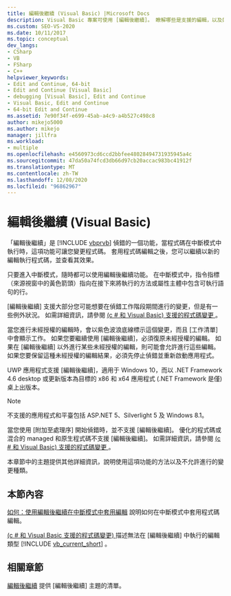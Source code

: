 ```yaml
---
title: 編輯後繼續 (Visual Basic) |Microsoft Docs
description: Visual Basic 專案可使用 [編輯後繼續]。 瞭解哪些是支援的編輯，以及如何控制是否以及何時套用您的編輯。
ms.custom: SEO-VS-2020
ms.date: 10/11/2017
ms.topic: conceptual
dev_langs:
- CSharp
- VB
- FSharp
- C++
helpviewer_keywords:
- Edit and Continue, 64-bit
- Edit and Continue [Visual Basic]
- debugging [Visual Basic], Edit and Continue
- Visual Basic, Edit and Continue
- 64-bit Edit and Continue
ms.assetid: 7e90f34f-e699-45ab-a4c9-a4b527c498c8
author: mikejo5000
ms.author: mikejo
manager: jillfra
ms.workload:
- multiple
ms.openlocfilehash: e4560973cd6ccd2bbfee48028494731935945a4c
ms.sourcegitcommit: 47da50a74fcd3db66d97cb20accac983bc41912f
ms.translationtype: MT
ms.contentlocale: zh-TW
ms.lasthandoff: 12/08/2020
ms.locfileid: "96862967"
---
```

# <a name="edit-and-continue-visual-basic"></a>編輯後繼續 (Visual Basic)
「編輯後繼續」是 [!INCLUDE [vbprvb](../code-quality/includes/vbprvb_md.md)] 偵錯的一個功能，當程式碼在中斷模式中執行時，這項功能可讓您變更程式碼。 套用程式碼編輯之後，您可以繼續以新的編輯執行程式碼，並查看其效果。

 只要進入中斷模式，隨時都可以使用編輯後繼續功能。 在中斷模式中，指令指標（來源視窗中的黃色箭頭）指向在接下來將執行的方法或屬性主體中包含可執行語句的行。

 [編輯後繼續] 支援大部分您可能想要在偵錯工作階段期間進行的變更，但是有一些例外狀況。 如需詳細資訊，請參閱 [ (c # 和 Visual Basic) 支援的程式碼變更 ](../debugger/supported-code-changes-csharp.md)。

 當您進行未經授權的編輯時，會以紫色波浪底線標示這個變更，而且 [工作清單] 中會顯示工作。 如果您要繼續使用 [編輯後繼續]，必須復原未經授權的編輯。 如果在 [編輯後繼續] 以外進行某些未經授權的編輯，則可能會允許進行這些編輯。 如果您要保留這種未經授權的編輯結果，必須先停止偵錯並重新啟動應用程式。

 UWP 應用程式支援 [編輯後繼續]，適用于 Windows 10，而以 .NET Framework 4.6 desktop 或更新版本為目標的 x86 和 x64 應用程式 (.NET Framework 是僅) 桌上出版本。

 > [!NOTE]
 > 不支援的應用程式和平臺包括 ASP.NET 5、Silverlight 5 及 Windows 8.1。

 當您使用 [附加至處理序] 開始偵錯時，並不支援 [編輯後繼續]。 優化的程式碼或混合的 managed 和原生程式碼不支援 [編輯後繼續]。 如需詳細資訊，請參閱 [ (c # 和 Visual Basic) 支援的程式碼變更 ](../debugger/supported-code-changes-csharp.md)。

 本章節中的主題提供其他詳細資訊，說明使用這項功能的方法以及不允許進行的變更種類。

## <a name="in-this-section"></a>本節內容
 [如何：使用編輯後繼續在中斷模式中套用編輯](../debugger/how-to-apply-edits-in-break-mode-with-edit-and-continue.md) 說明如何在中斷模式中套用程式碼編輯。

 [ (c # 和 Visual Basic 支援的程式碼變更) ](../debugger/supported-code-changes-csharp.md) 描述無法在 [編輯後繼續] 中執行的編輯類型 [!INCLUDE [vb_current_short](../debugger/includes/vb_current_short_md.md)] 。

## <a name="related-sections"></a>相關章節
 [編輯後繼續](../debugger/edit-and-continue.md) 提供 [編輯後繼續] 主題的清單。
